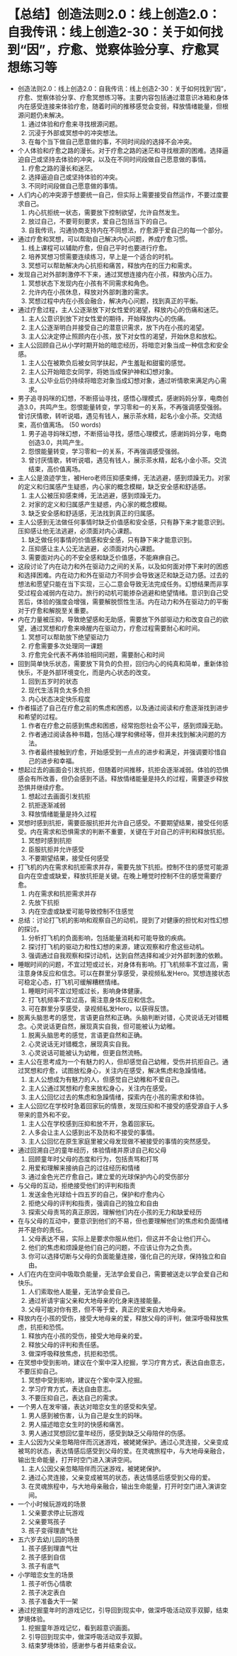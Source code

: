 # 【总结】创造法则2.0：线上创造2.0：自我传讯：线上创造2-30：关于如何找到“因”，疗愈、觉察体验分享、疗愈冥想练习等

-   创造法则2.0：线上创造2.0：自我传讯：线上创造2-30：关于如何找到“因”，疗愈、觉察体验分享、疗愈冥想练习等。主要内容包括通过潜意识冰箱和身体内在感受连接来体验疗愈，随着时间的推移感觉会变弱，释放情绪能量，但根源问题仍未解决。
    1.  通过体验和疗愈来寻找根源问题。
    2.  沉浸于外部或冥想中的冲突想法。
    3.  在每个当下做自己愿意做的事，不同时间段的选择不会冲突。
-   个人体验和疗愈之路的漫长。对于疗愈之路的迷茫和寻找根源的困难。选择逼迫自己或坚持去体验的冲突，以及在不同时间段做自己愿意做的事情。
    1.  疗愈之路的漫长和迷茫。
    2.  选择逼迫自己或坚持体验的冲突。
    3.  不同时间段做自己愿意做的事情。
-   人们内心的冲突源于想要统一自己，但实际上需要接受自然运作，不要过度要求自己。
    1.  内心抗拒统一状态，需要放下控制欲望，允许自然发生。
    2.  放过自己，不要苛刻要求，爱自己包括当下的自己。
    3.  自我传讯，沟通协商支持内在不同想法，疗愈源于爱自己的每一个部分。
-   通过疗愈和冥想，可以帮助自己解决内心问题，养成疗愈习惯。
    1.  线上课程可以辅助疗愈，但自己平时也要进行疗愈。
    2.  培养冥想习惯需要连续练习，早上是一个适合的时机。
    3.  冥想可以帮助解决内心抗拒和痛苦，释放内在的压力和需求。
-   发现自己对外部刺激停不下来，通过冥想连接内在小孩，释放内心压力。
    1.  冥想状态下发现内在小孩有不同需求和角色。
    2.  允许内在小孩休息，释放对外部刺激的需求。
    3.  冥想过程中内在小孩会融合，解决内心问题，找到真正的平衡。
-   通过疗愈过程，主人公逐渐放下对女性爱的渴望，释放内心的伤痛和迷茫。
    1.  主人公意识到放下对女性爱的期待，开始释放内心的伤痛。
    2.  主人公逐渐明白并接受自己的潜意识需求，放下内在小孩的渴望。
    3.  主人公决定停止照顾内在小孩，放下对女性的渴望，开始休息和放松。
-   主人公回顾自己从小学时期开始的暗恋经历，将暗恋对象当成一种信念和安全感。
    1.  主人公在被欺负后被女同学扶起，产生羞耻和甜蜜的感觉。
    2.  主人公开始暗恋女同学，将她当成保护神和幻想对象。
    3.  主人公毕业后仍持续将暗恋对象当成幻想对象，通过听情歌来满足内心需求。
-   男子追寻妈咪的幻想，不断搭讪寻找，感悟心理模式，感谢妈妈分享，电商创造3.0，共鸣产生。怨恨能量转变，学习零和一的关系，不再强调感受强弱。曾讨厌情歌，转听说唱，遇见有钱人，展示茶水精，起名小金小茶。交流结束，高价值离场。 (50 words)
    1.  男子追寻妈咪幻想，不断搭讪寻找，感悟心理模式，感谢妈妈分享，电商创造3.0，共鸣产生。
    2.  怨恨能量转变，学习零和一的关系，不再强调感受强弱。
    3.  曾讨厌情歌，转听说唱，遇见有钱人，展示茶水精，起名小金小茶。交流结束，高价值离场。
-   主人公是浪迹学生，被Hero老师压抑感束缚，无法逃避，感到烦躁无力。对家的定义和归属感产生疑惑，内心家的概念模糊，缺乏安全感和舒适感。
    1.  主人公被压抑感束缚，无法逃避，感到烦躁无力。
    2.  对家的定义和归属感产生疑惑，内心家的概念模糊。
    3.  缺乏安全感和舒适感，无法找到真正的归属感。
-   主人公感到无法做任何事情时缺乏价值感和安全感，只有静下来才能意识到。压抑感让他无法逃避，必须面对内心课题。
    1.  缺乏做任何事情的价值感和安全感，只有静下来才能意识到。
    2.  压抑感让主人公无法逃避，必须面对内心课题。
    3.  需要面对内心的不安全感和缺乏价值感，不能麻痹自己。
-   这段讨论了内在动力和外在驱动力之间的关系，以及如何面对停下来时的困惑和选择困难。内在动力和外在驱动力不同步会导致迷茫和缺乏动力感。过去的想法和愿望只能在当下实现，三心二意会导致无法完成任务。幻想结果而非享受过程会减弱内在动力。旅行的动机可能掺杂逃避和绝望情绪。意识到自己受苦后，体验的强度会增强，需要解脱惯性生活。内在动力和外在驱动力的平衡对于疗愈和解脱至关重要。
-   内在力量被压抑，导致绝望感和无助感，需要放下外部驱动力和改变自己的欲望，通过冥想和疗愈来唤醒内在驱动力，疗愈过程需要耐心和时间。
    1.  冥想可以帮助放下绝望驱动力
    2.  疗愈需要多次处理同一课题
    3.  疗愈完全代表不再体验相同问题，需要耐心和时间
-   回到简单快乐状态，需要放下背负的负担，回归内心的纯真和简单，重新体验快乐，不是外部环境变化，而是内心状态的改变。
    1.  回到五岁时的状态
    2.  现代生活背负太多负担
    3.  内心状态决定快乐程度
-   作者描述了自己在疗愈之前的焦虑和困惑，以及通过阅读和疗愈逐渐找到进步和希望的过程。
    1.  作者在疗愈之前感到焦虑和困惑，经常抱怨社会不公平，感到烦躁无助。
    2.  作者通过阅读各种书籍，包括心理学和佛经等，但并未找到解决问题的方法。
    3.  作者最终接触到疗愈，开始感受到一点点的进步和满足，并强调要珍惜自己的进步和幸福。
-   想起过去的画面会引发抗拒，但随着时间推移，抗拒会逐渐减弱。体验的恐惧感会有所改善，但仍会感到不适。释放情绪能量是持久的过程，需要逐步释放恐惧并继续疗愈。
    1.  想起过去画面引发抗拒
    2.  抗拒逐渐减弱
    3.  释放情绪能量是持久过程
-   冥想时感到抗拒，需要臣服抗拒并允许自己感受。不要期望结果，接受任何感受。内在需求和恐惧需求的判断不重要，关键在于对自己的评判和释放抗拒。
    1.  冥想时感到抗拒
    2.  臣服抗拒并允许感受
    3.  不要期望结果，接受任何感受
-   打飞机的内在需求和抗拒需求并存，需要先放下抗拒。控制不住的感觉可能源自内在空虚或缺爱，释放抗拒是关键。在晚上睡觉时控制不住的感觉需要疗愈。
    1.  内在需求和抗拒需求并存
    2.  先放下抗拒
    3.  内在空虚或缺爱可能导致控制不住感觉
-   总结：讨论打飞机的影响和观察自己的动机，提到了对健康的担忧和对性幻想的探讨。
    1.  分析打飞机的负面影响，包括能量消耗和可能导致的疾病。
    2.  探讨打飞机的驱动力和性幻想的来源，建议观察和疗愈这些动机。
    3.  强调通过自我观察和探讨动机，达到自然选择和减少对外部刺激的依赖。
-   睡眠时间的问题，不宜过短或过长，对身体有影响。打飞机频率不宜过高，需注意身体反应和信念。可以在群里分享感受，录视频私发Hero。冥想连接状态可稳定心态，打飞机可缓解糟糕情绪。
    1.  睡眠时间不宜过短或过长，影响身体健康。
    2.  打飞机频率不宜过高，需注意身体反应和信念。
    3.  可在群里分享感受，录视频私发Hero，以获得反馈。
-   脱离头脑思考的感觉，言语更自然和正确。头脑判断对错，心灵说话无对错概念。心灵说话更自然，展现真实自我，但可能被认为幼稚。
    1.  脱离头脑思考的感觉，言语更自然和正确。
    2.  心灵说话无对错概念，展现真实自我。
    3.  心灵说话可能被认为幼稚，但更自然流畅。
-   主人公在思考成为一个有魅力的人，但却感觉自己幼稚，受伤并抗拒自己。通过冥想和疗愈，试图放松身心，关注内在感受，解决焦虑和急躁情绪。
    1.  主人公想成为有魅力的人，但感觉自己幼稚和不爱自己。
    2.  主人公通过冥想和疗愈来放松身心，关注内在感受。
    3.  主人公回忆过去的焦虑和急躁情绪，探索内在小孩的需求和体验。
-   主人公回忆在学校时急着回家玩的情景，发现压抑和不接受的感受源自于人多带来的意外和不安。
    1.  主人公在学校感到压抑和放不开，急着回家玩。
    2.  人多会让主人公感到出不及防和不接受的事情。
    3.  主人公回忆在原生家庭里被父母发现做不被接受的事情的突然感受。
-   通过回溯自己的童年经历，体验情绪并原谅自己和父母
    1.  回顾童年时父母的态度和行为，包括责骂和打骂
    2.  用爱和理解来接纳自己的过往经历和情绪
    3.  通过金色光芒疗愈自己，建立爱的光球保护内心的受伤部分
-   与父母的互动，拒绝接受他们的评判和指责
    1.  发送金色光球给十四五岁的自己，保护和疗愈内心
    2.  拒绝父母的评判和指责，强调自己的独立和自由
    3.  探索父母责骂的真正原因，理解他们内在小孩的无力和缺爱经历
-   在与父母的互动中，要意识到他们的不易，但也要理解他们的焦虑和负面情绪并不是你的责任。
    1.  父母表达不易，实际上是要求你服从他们，但这并不会让他们开心。
    2.  他们的焦虑和烦躁是他们自己的问题，不应该让你为之负责。
    3.  你可以选择切断与父母的负面能量连接，强化自己的光球，保持独立和自由。
-   人们在内在空间中吸取负能量，无法学会爱自己，需要被送走以学会爱自己和快乐。
    1.  人们索取他人能量，无法学会爱自己。
    2.  通过祈请宇宙父亲和大地母亲的化身来连接能量。
    3.  父母可能对你有恩，但不等于爱，真正的爱来自大地母亲。
-   释放内在小孩的受伤，接受大地母亲的爱，释放父母的评判，做深呼吸释放焦虑，抗拒和恐慌。
    1.  释放内在小孩的受伤，接受大地母亲的爱。
    2.  释放父母的评判和责任感。
    3.  做深呼吸释放焦虑，抗拒和恐慌。
-   在冥想中受到影响，建议在个案中深入挖掘，学习疗育方式，表达自由意志，不要压抑自己。
    1.  冥想中受到影响，建议在个案中深入挖掘。
    2.  学习疗育方式，表达自由意志。
    3.  不要压抑自己，表达自己的需求。
-   一个男人在发牢骚，表达对暗恋女生的感受和失望。
    1.  男人感到被伤害，认为自己是女生的妈咪。
    2.  男人描述暗恋女生时的快感和痛苦。
    3.  男人通过冥想回忆童年经历，感受到缺乏父母陪伴的伤感。
-   主人公因为父亲忽略陪伴而沉迷游戏，被姥姥保护。通过心灵连接，父亲变成被骂的状态，表达情感后感受到父母的爱。在灵魂旅程中，与大地母亲融合，输出生命能量，打开时空门进入演讲空间。
    1.  主人公因父亲忽略陪伴而沉迷游戏，被姥姥保护。
    2.  通过心灵连接，父亲变成被骂的状态，表达情感后感受到父母的爱。
    3.  在灵魂旅程中，与大地母亲融合，输出生命能量，打开时空门进入演讲空间。
-   一个小时候玩游戏的场景
    1.  父亲要求停止玩游戏
    2.  父亲要骂孩子
    3.  孩子变得理直气壮
-   五六岁去幼儿园的场景
    1.  孩子感到理直气壮
    2.  孩子感到自信
    3.  孩子有底气
-   小学暗恋女生的场景
    1.  孩子听伤心情歌
    2.  孩子决定表白
    3.  孩子准备大干一架
-   通过挖掘童年时的游戏记忆，引导回到现实中，做深呼吸活动双手双脚，结束梦境体验。
    1.  挖掘童年游戏记忆，看到超意识画面。
    2.  引导回到现实中，做深呼吸活动双手双脚。
    3.  结束梦境体验，感谢参与者并结束会议。